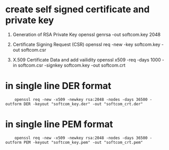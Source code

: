 # create self signed certificate and private key

1. Generation of RSA Private Key
		openssl genrsa -out softcom.key 2048

2. Certificate Signing Request (CSR)
		openssl req -new -key softcom.key -out softcom.csr
		
3. X.509 Certificate Data and add vailidity
		openssl x509 -req -days 1000 -in softcom.csr -signkey softcom.key -out softcom.crt
		
		
# in single line DER format
		openssl req -new -x509 -newkey rsa:2048 -nodes -days 36500 -outform DER -keyout "softcom_key.der" -out "softcom_crt.der"
		
# in single line PEM format
		openssl req -new -x509 -newkey rsa:2048 -nodes -days 36500 -outform PEM -keyout "softcom_key.pem" -out "softcom_crt.pem"
